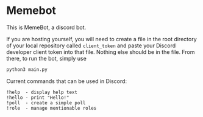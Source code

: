 # Memebot 

This is MemeBot, a discord bot.

If you are hosting yourself, you will need to create a file in the root directory of your local repository called 
`client_token` and paste your Discord developer client token into that file. Nothing else should be in the file.
From there, to run the bot, simply use

```bash
python3 main.py
```

Current commands that can be used in Discord:
    
    !help  - display help text
    !hello - print "Hello!"
    !poll  - create a simple poll
    !role  - manage mentionable roles
